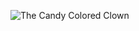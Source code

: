 ![The Candy Colored Clown](https://i.pinimg.com/originals/0a/0a/aa/0a0aaa27bb8775382cfbea9e93cf445e.jpg)
